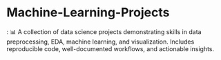 # Machine-Learning-Projects
:  📊 A collection of data science projects demonstrating skills in data preprocessing, EDA, machine learning, and visualization. Includes reproducible code, well-documented workflows, and actionable insights.
